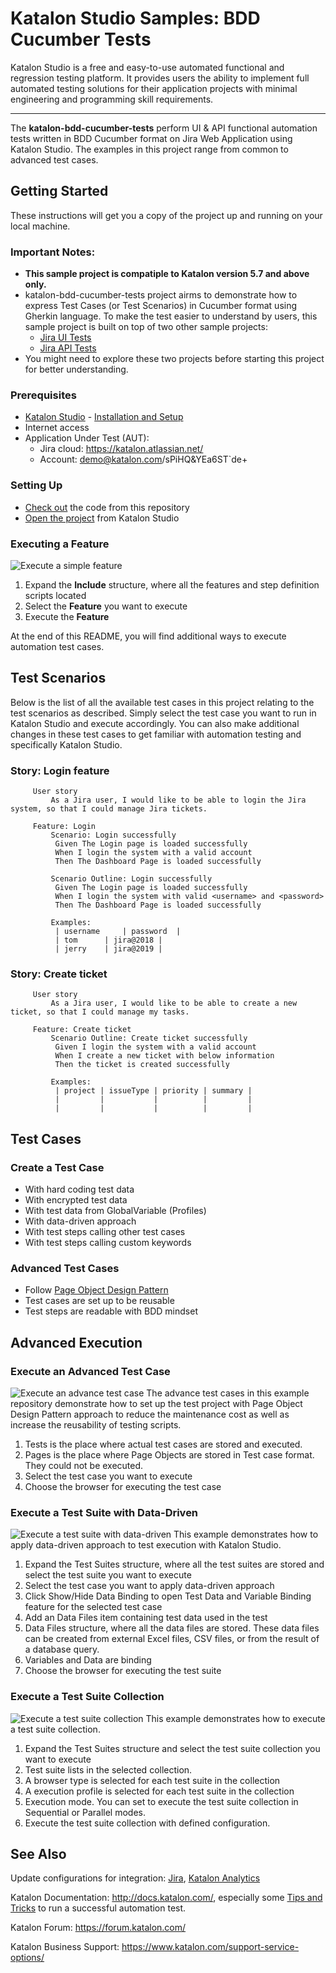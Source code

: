 # Katalon Studio Samples: BDD Cucumber Tests
Katalon Studio is a free and easy-to-use automated functional and regression testing platform. It provides users the ability to implement full automated testing solutions for their application projects with minimal engineering and programming skill requirements.
______
The **katalon-bdd-cucumber-tests** perform UI & API functional automation tests written in BDD Cucumber format on Jira Web Application using Katalon Studio. The examples in this project range from common to advanced test cases.
## Getting Started
These instructions will get you a copy of the project up and running on your local machine.

### Important Notes:
- **This sample project is compatiple to Katalon version 5.7 and above only.**
- katalon-bdd-cucumber-tests project airms to demonstrate how to express Test Cases (or Test Scenarios) in Cucumber format using Gherkin language. To make the test easier to understand by users, this sample project is built on top of two other sample projects:
    + [Jira UI Tests](https://github.com/katalon-studio-samples/jira-ui-tests)
    + [Jira API Tests](https://github.com/katalon-studio-samples/jira-api-tests)
- You might need to explore these two projects before starting this project for better understanding.

### Prerequisites
- [Katalon Studio](https://www.katalon.com/) - [Installation and Setup](https://docs.katalon.com/x/HwAM)
- Internet access
- Application Under Test (AUT):
     + Jira cloud: https://katalon.atlassian.net/
     + Account: demo@katalon.com/sPiHQ&YEa6ST`de+
### Setting Up
- [Check out](https://git-scm.com/book/en/v2/Git-Basics-Getting-a-Git-Repository) the code from this repository
- [Open the project](https://docs.katalon.com//display/KD/Manage+Test+Project) from Katalon Studio
### Executing a Feature
![Execute a simple feature](https://github.com/katalon-studio-samples/katalon-bdd-cucumber-tests/blob/master/Tutorials/Figures/Execute%20a%20feature.png?raw=true)
1. Expand the **Include** structure, where all the features and step definition scripts located
2. Select the **Feature** you want to execute
3. Execute the **Feature**

At the end of this README, you will find additional ways to execute automation test cases. 
## Test Scenarios
Below is the list of all the available test cases in this project relating to the test scenarios as described. Simply select the test case you want to run in Katalon Studio and execute accordingly. You can also make additional changes in these test cases to get familiar with automation testing and specifically Katalon Studio. 
### Story: Login feature
```Gherkin     
     User story
         As a Jira user, I would like to be able to login the Jira system, so that I could manage Jira tickets.
     
     Feature: Login 
         Scenario: Login successfully
          Given The Login page is loaded successfully
          When I login the system with a valid account
          Then The Dashboard Page is loaded successfully

         Scenario Outline: Login successfully
          Given The Login page is loaded successfully
          When I login the system with valid <username> and <password>
          Then The Dashboard Page is loaded successfully
         
         Examples:
          | username     | password  |
          |	tom      | jira@2018 |
          |	jerry    | jira@2019 |
 ```         
### Story: Create ticket
```Gherkin     
     User story
         As a Jira user, I would like to be able to create a new ticket, so that I could manage my tasks.

     Feature: Create ticket
         Scenario Outline: Create ticket successfully
          Given I login the system with a valid account
          When I create a new ticket with below information
          Then the ticket is created successfully
         
         Examples:
          | project | issueType | priority | summary |
          |         |           |          |         |
          |         |           |          |         |
```

## Test Cases
### Create a Test Case 
- With hard coding test data
- With encrypted test data
- With test data from GlobalVariable (Profiles)
- With data-driven approach
- With test steps calling other test cases
- With test steps calling custom keywords

### Advanced Test Cases
- Follow [Page Object Design Pattern](https://www.seleniumhq.org/docs/06_test_design_considerations.jsp#page-object-design-pattern) 
- Test cases are set up to be reusable
- Test steps are readable with BDD mindset
## Advanced Execution 
### Execute an Advanced Test Case
 ![Execute an advance test case](https://github.com/katalon-studio-samples/katalon-bdd-cucumber-tests/blob/master/Tutorials/Figures/Execute%20an%20advance%20test%20case.png?raw=true)
 The advance test cases in this example repository demonstrate how to set up the test project with Page Object Design Pattern approach to reduce the maintenance cost as well as increase the reusability of testing scripts.
1. Tests is the place where actual test cases are stored and executed.
2. Pages is the place where Page Objects are stored in Test case format. They could not be executed.
3. Select the test case you want to execute
4. Choose the browser for executing the test case
 
 ### Execute a Test Suite with Data-Driven
 ![Execute a test suite with data-driven](https://github.com/katalon-studio-samples/katalon-bdd-cucumber-tests/blob/master/Tutorials/Figures/Execute%20a%20test%20suite%20with%20data-driven.png?raw=true)
 This example demonstrates how to apply data-driven approach to test execution with Katalon Studio. 
1. Expand the Test Suites structure, where all the test suites are stored and select the test suite you want to execute
2. Select the test case you want to apply data-driven approach
3. Click Show/Hide Data Binding to open Test Data and Variable Binding feature for the selected test case
4. Add an Data Files item containing test data used in the test
5. Data Files structure, where all the data files are stored. These data files can be created from external Excel files, CSV files, or from the result of a database query.
6. Variables and Data are binding
7. Choose the browser for executing the test suite
 
 ### Execute a Test Suite Collection
 ![Execute a test suite collection](https://github.com/katalon-studio-samples/katalon-bdd-cucumber-tests/blob/master/Tutorials/Figures/Execute%20a%20test%20suite%20collection.png?raw=true)
 This example demonstrates how to execute a test suite collection.
1. Expand the Test Suites structure and select the test suite collection you want to execute
2. Test suite lists in the selected collection. 
3. A browser type is selected for each test suite in the collection
4. A execution profile is selected for each test suite in the collection
5. Execution mode. You can set to execute the test suite collection in Sequential or Parallel modes.
6. Execute the test suite collection with defined configuration.
 
## See Also
Update configurations for integration: [Jira](https://docs.katalon.com/x/7oEw), [Katalon Analytics](https://docs.katalon.com/x/KRhO)

Katalon Documentation: http://docs.katalon.com/, especially some [Tips and Tricks](https://docs.katalon.com/x/PgXR) to run a successful automation test. 

Katalon Forum: https://forum.katalon.com/

Katalon Business Support: https://www.katalon.com/support-service-options/
